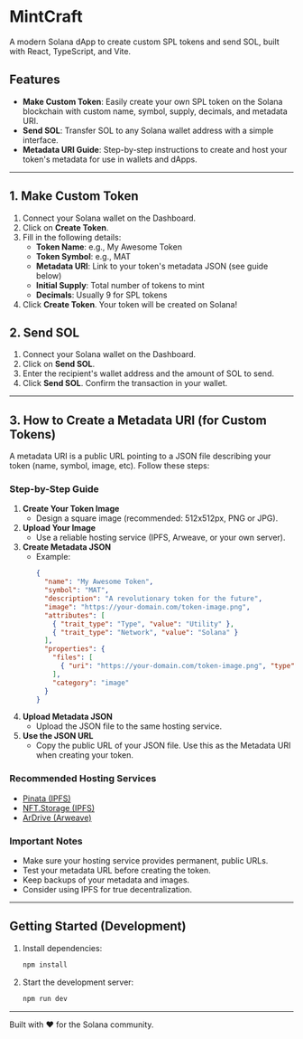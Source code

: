 # MintCraft

A modern Solana dApp to create custom SPL tokens and send SOL, built with React, TypeScript, and Vite.

## Features

- **Make Custom Token**: Easily create your own SPL token on the Solana blockchain with custom name, symbol, supply, decimals, and metadata URI.
- **Send SOL**: Transfer SOL to any Solana wallet address with a simple interface.
- **Metadata URI Guide**: Step-by-step instructions to create and host your token's metadata for use in wallets and dApps.

---

## 1. Make Custom Token

1. Connect your Solana wallet on the Dashboard.
2. Click on **Create Token**.
3. Fill in the following details:
   - **Token Name**: e.g., My Awesome Token
   - **Token Symbol**: e.g., MAT
   - **Metadata URI**: Link to your token's metadata JSON (see guide below)
   - **Initial Supply**: Total number of tokens to mint
   - **Decimals**: Usually 9 for SPL tokens
4. Click **Create Token**. Your token will be created on Solana!

## 2. Send SOL

1. Connect your Solana wallet on the Dashboard.
2. Click on **Send SOL**.
3. Enter the recipient's wallet address and the amount of SOL to send.
4. Click **Send SOL**. Confirm the transaction in your wallet.

---

## 3. How to Create a Metadata URI (for Custom Tokens)

A metadata URI is a public URL pointing to a JSON file describing your token (name, symbol, image, etc). Follow these steps:

### Step-by-Step Guide

1. **Create Your Token Image**
   - Design a square image (recommended: 512x512px, PNG or JPG).
2. **Upload Your Image**
   - Use a reliable hosting service (IPFS, Arweave, or your own server).
3. **Create Metadata JSON**
   - Example:
     ```json
     {
       "name": "My Awesome Token",
       "symbol": "MAT",
       "description": "A revolutionary token for the future",
       "image": "https://your-domain.com/token-image.png",
       "attributes": [
         { "trait_type": "Type", "value": "Utility" },
         { "trait_type": "Network", "value": "Solana" }
       ],
       "properties": {
         "files": [
           { "uri": "https://your-domain.com/token-image.png", "type": "image/png" }
         ],
         "category": "image"
       }
     }
     ```
4. **Upload Metadata JSON**
   - Upload the JSON file to the same hosting service.
5. **Use the JSON URL**
   - Copy the public URL of your JSON file. Use this as the Metadata URI when creating your token.

### Recommended Hosting Services
- [Pinata (IPFS)](https://www.pinata.cloud/)
- [NFT.Storage (IPFS)](https://nft.storage/)
- [ArDrive (Arweave)](https://ardrive.io/)

### Important Notes
- Make sure your hosting service provides permanent, public URLs.
- Test your metadata URL before creating the token.
- Keep backups of your metadata and images.
- Consider using IPFS for true decentralization.

---

## Getting Started (Development)

1. Install dependencies:
   ```bash
   npm install
   ```
2. Start the development server:
   ```bash
   npm run dev
   ```

---

Built with ❤️ for the Solana community.
